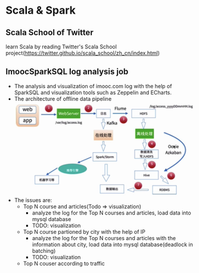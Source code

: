 # Scala & Spark
## Scala School of Twitter
learn Scala by reading Twitter's Scala School project(https://twitter.github.io/scala_school/zh_cn/index.html)
## ImoocSparkSQL log analysis job
- The analysis and visualization of imooc.com log with the help of SparkSQL and visualization tools such as Zeppelin and ECharts.
- The architecture of offline data pipeline
![Alt text](https://github.com/YHGui/scala/blob/ae9b0c55cdb0b7bb3af5e56a70acb839a625b501/images/architecture.jpeg?raw=true)
- The issues are: 
  - Top N course and articles(Todo => visualization)
    - analyze the log for the Top N courses and articles, load data into mysql database
    - TODO: visualization
  - Top N course partioned by city with the help of IP
    - analyze the log for the Top N courses and articles with the information about city, load data into mysql database(deadlock in batching)
    - TODO: visualization
  - Top N couser according to traffic